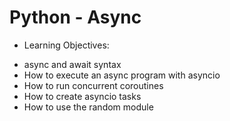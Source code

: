# Python - Async

- Learning Objectives:

* async and await syntax
* How to execute an async program with asyncio
* How to run concurrent coroutines
* How to create asyncio tasks
* How to use the random module
